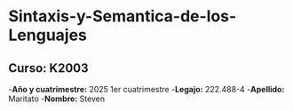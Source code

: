 # Sintaxis-y-Semantica-de-los-Lenguajes
## **Curso:** K2003
-**Año y cuatrimestre:** 2025 1er cuatrimestre
-**Legajo:** 222.488-4
-**Apellido:** Maritato
-**Nombre:** Steven

